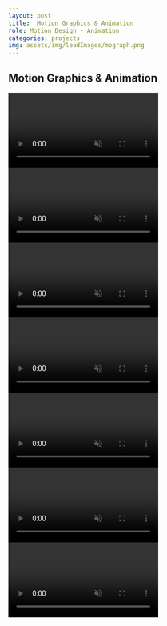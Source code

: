 ```yaml
---
layout: post
title:  Motion Graphics & Animation
role: Motion Design • Animation
categories: projects
img: assets/img/leadImages/mograph.png
---
```


<section>
  <h2 class="bullet">Motion Graphics & Animation</h2>
  <div class="highlight-odd">
    <video class="screencap" src="/assets/videos/motionGraphics/quickPitch-introBumper.mp4" poster="" loop playsinline muted controls></video>
  </div>
  <div class="highlight-even">
    <video class="screencap" src="/assets/videos/motionGraphics/siNow-introBumper.mp4" poster="" loop playsinline muted controls></video>
  </div>
  <div class="highlight-odd">
    <video class="screencap" src="/assets/videos/motionGraphics/mmqbTrainingCamp-introBumper.mp4" poster="" loop playsinline muted controls></video>
  </div>
  <div class="highlight-even">
    <video class="screencap" src="/assets/videos/motionGraphics/aroundTheWorld-introBumper.mp4" poster="" loop playsinline muted controls></video>
  </div>
  <div class="highlight-odd">
    <video class="screencap" src="/assets/videos/motionGraphics/fastBreak-introBumper.mp4" poster="" loop playsinline muted controls></video>
  </div>
  <div class="highlight-even">
    <video class="screencap" src="/assets/videos/motionGraphics/risingStars-introBumper.mp4" poster="" loop playsinline muted controls></video>
  </div>
  <div class="highlight-odd">
    <video class="screencap" src="/assets/videos/motionGraphics/trainingForSochi-introBumper.mp4" poster="" loop playsinline muted controls></video>
  </div>
</section>